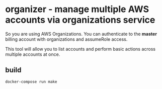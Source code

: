 # organizer - manage multiple AWS accounts via organizations service

So you are using AWS Organizations. You can authenticate to the **master** billing account with organizations and assumeRole access.

This tool will allow you to list accounts and perform basic actions across multiple accounts at once.

## build

```
docker-compose run make
```


